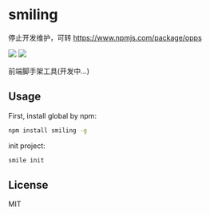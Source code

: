 # smiling

停止开发维护，可转 https://www.npmjs.com/package/opps

![](https://img.shields.io/badge/node->%3D6.9.0-brightgreen.svg) ![](https://img.shields.io/badge/npm-3.10.10-brightgreen.svg)

前端脚手架工具(开发中...)

## Usage

First, install global by npm:

```bash
npm install smiling -g
```

init project:

```bash
smile init
```
## License

MIT
